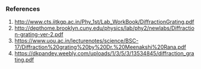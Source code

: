 ### References
1.	http://www.cts.iitkgp.ac.in/Phy_1st/Lab_WorkBook/DiffractionGrating.pdf
2.	http://depthome.brooklyn.cuny.edu/physics/lab/phy2/newlabs/Diffraction-grating-ver-2.pdf
3.	https://www.uou.ac.in/lecturenotes/science/BSC-17/Diffraction%20grating%20by%20Dr.%20Meenakshi%20Rana.pdf
4.	https://dkpandey.weebly.com/uploads/1/3/5/3/13534845/diffraction_grating.pdf
